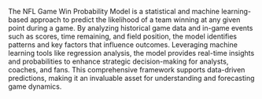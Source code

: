 The NFL Game Win Probability Model is a statistical and machine learning-based approach to predict the likelihood of a team winning at any given point during a game. 
By analyzing historical game data and in-game events such as scores, time remaining, and field position, the model identifies patterns and key factors that influence outcomes. 
Leveraging machine learning tools like regression analysis, the model provides real-time insights and probabilities to enhance strategic decision-making for analysts, coaches, and fans. 
This comprehensive framework supports data-driven predictions, making it an invaluable asset for understanding and forecasting game dynamics.
